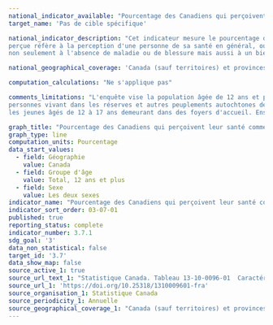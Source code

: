 ```yaml
---
national_indicator_available: "Pourcentage des Canadiens qui perçoivent leur santé comme très bonne ou excellente"
target_name: 'Pas de cible spécifique'

national_indicator_description: "Cet indicateur mesure le pourcentage de la population qui perçoivent leur santé et bien-être général comme très bon ou excellent. La santé 
perçue réfère à la perception d'une personne de sa santé en général, ou dans le cas d'une entrevue par procuration, la perception de la personne qui répond. La santé réfère 
non seulement à l'absence de maladie ou de blessure mais aussi à un bien-être physique, mental et social."

national_geographical_coverage: 'Canada (sauf territoires) et provinces' 

computation_calculations: "Ne s'applique pas"

comments_limitations: "L'enquête vise la population âgée de 12 ans et plus vivant dans les dix provinces et les trois territoires. Sont exclus du champ de l'enquête les 
personnes vivant dans les réserves et autres peuplements autochtones des provinces, les membres à temps plein des Forces canadiennes, la population vivant en établissement et 
les jeunes âgés de 12 à 17 ans demeurant dans des foyers d'accueil. Ensemble, ces exclusions représentent moins de 3 % de la population canadienne âgée de 12 ans et plus."

graph_title: "Pourcentage des Canadiens qui perçoivent leur santé comme très bonne ou excellente"
graph_type: line
computation_units: Pourcentage
data_start_values:
  - field: Géographie
    value: Canada
  - field: Groupe d'âge
    value: Total, 12 ans et plus
  - field: Sexe
    value: Les deux sexes
indicator_name: "Pourcentage des Canadiens qui perçoivent leur santé comme très bonne ou excellente"
indicator_sort_order: 03-07-01
published: true
reporting_status: complete
indicator_number: 3.7.1
sdg_goal: '3'
data_non_statistical: false
target_id: '3.7'
data_show_map: false
source_active_1: true
source_url_text_1: "Statistique Canada. Tableau 13-10-0096-01  Caractéristiques de la santé, estimations annuelles"
source_url_1: 'https://doi.org/10.25318/1310009601-fra'
source_organisation_1: Statistique Canada
source_periodicity_1: Annuelle
source_geographical_coverage_1: "Canada (sauf territoires) et provinces"
---
```

